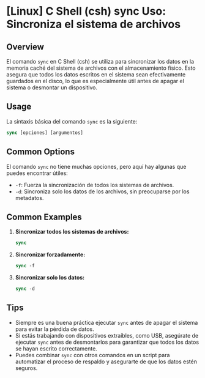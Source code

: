 # [Linux] C Shell (csh) sync Uso: Sincroniza el sistema de archivos

## Overview
El comando `sync` en C Shell (csh) se utiliza para sincronizar los datos en la memoria caché del sistema de archivos con el almacenamiento físico. Esto asegura que todos los datos escritos en el sistema sean efectivamente guardados en el disco, lo que es especialmente útil antes de apagar el sistema o desmontar un dispositivo.

## Usage
La sintaxis básica del comando `sync` es la siguiente:

```csh
sync [opciones] [argumentos]
```

## Common Options
El comando `sync` no tiene muchas opciones, pero aquí hay algunas que puedes encontrar útiles:

- `-f`: Fuerza la sincronización de todos los sistemas de archivos.
- `-d`: Sincroniza solo los datos de los archivos, sin preocuparse por los metadatos.

## Common Examples

1. **Sincronizar todos los sistemas de archivos:**
   ```csh
   sync
   ```

2. **Sincronizar forzadamente:**
   ```csh
   sync -f
   ```

3. **Sincronizar solo los datos:**
   ```csh
   sync -d
   ```

## Tips
- Siempre es una buena práctica ejecutar `sync` antes de apagar el sistema para evitar la pérdida de datos.
- Si estás trabajando con dispositivos extraíbles, como USB, asegúrate de ejecutar `sync` antes de desmontarlos para garantizar que todos los datos se hayan escrito correctamente.
- Puedes combinar `sync` con otros comandos en un script para automatizar el proceso de respaldo y asegurarte de que los datos estén seguros.